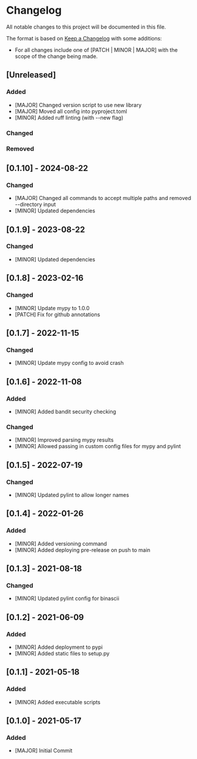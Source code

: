 # Changelog

All notable changes to this project will be documented in this file.

The format is based on [Keep a Changelog](https://keepachangelog.com/en/1.0.0/) with some additions:
- For all changes include one of [PATCH | MINOR | MAJOR] with the scope of the change being made.

## [Unreleased]

### Added
- [MAJOR] Changed version script to use new library
- [MAJOR] Moved all config into pyproject.toml
- [MINOR] Added ruff linting (with --new flag)

### Changed

### Removed

## [0.1.10] - 2024-08-22

### Changed
- [MAJOR] Changed all commands to accept multiple paths and removed --directory input
- [MINOR] Updated dependencies

## [0.1.9] - 2023-08-22

### Changed
- [MINOR] Updated dependencies

## [0.1.8] - 2023-02-16

### Changed
- [MINOR] Update mypy to 1.0.0
- [PATCH] Fix for github annotations

## [0.1.7] - 2022-11-15

### Changed
- [MINOR] Update mypy config to avoid crash

## [0.1.6] - 2022-11-08

### Added
- [MINOR] Added bandit security checking

### Changed
- [MINOR] Improved parsing mypy results
- [MINOR] Allowed passing in custom config files for mypy and pylint

## [0.1.5] - 2022-07-19

### Changed
- [MINOR] Updated pylint to allow longer names

## [0.1.4] - 2022-01-26

### Added
- [MINOR] Added versioning command
- [MINOR] Added deploying pre-release on push to main

## [0.1.3] - 2021-08-18

### Changed
- [MINOR] Updated pylint config for binascii

## [0.1.2] - 2021-06-09

### Added
- [MINOR] Added deployment to pypi
- [MINOR] Added static files to setup.py

## [0.1.1] - 2021-05-18

### Added
- [MINOR] Added executable scripts

## [0.1.0] - 2021-05-17

### Added
- [MAJOR] Initial Commit
